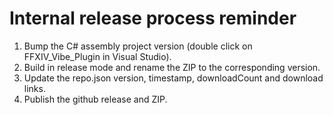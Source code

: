 # Internal release process reminder
1. Bump the C# assembly project version (double click on FFXIV\_Vibe\_Plugin in Visual Studio).
2. Build in release mode and rename the ZIP to the corresponding version.
3. Update the repo.json version, timestamp, downloadCount and download links.
4. Publish the github release and ZIP.
